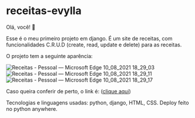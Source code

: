 # receitas-evylla
Olá, você! 👋

Esse é o meu primeiro projeto em django. É um site de receitas, com funcionalidades C.R.U.D (create, read, update e delete) para as receitas.

O projeto tem a seguinte aparência:

![Receitas - Pessoal — Microsoft​ Edge 10_08_2021 18_29_03](https://user-images.githubusercontent.com/72632486/128937635-c54386af-04f8-4266-bc2c-dbc8b2400407.png)
![Receitas - Pessoal — Microsoft​ Edge 10_08_2021 18_29_11](https://user-images.githubusercontent.com/72632486/128937637-61353b67-82fc-4eb6-bba9-0b34fd42a435.png)
![Receitas - Pessoal — Microsoft​ Edge 10_08_2021 18_29_17](https://user-images.githubusercontent.com/72632486/128937638-6096f20a-3e77-4429-a3a5-7cb8843ef7fc.png)

Caso queira conferir de perto, o link é: ([clique aqui](https://evylla.pythonanywhere.com))

Tecnologias e linguagens usadas: python, django, HTML, CSS. Deploy feito no python anywhere.


